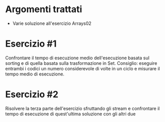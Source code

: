 # Argomenti trattati
- Varie soluzione all'esercizio Arrays02

# Esercizio #1
Confrontare il tempo di esecuzione medio dell'esecuzione basata sul sorting e di quella basata sulla trasformazione in Set.
Consiglio: eseguire entrambi i codici un numero considerevole di volte in un ciclo e misurare il tempo medio di esecuzione.

# Esercizio #2
Risolvere la terza parte dell'esercizio sfruttando gli stream e confrontare il tempo di esecuzione di quest'ultima soluzione con gli altri due